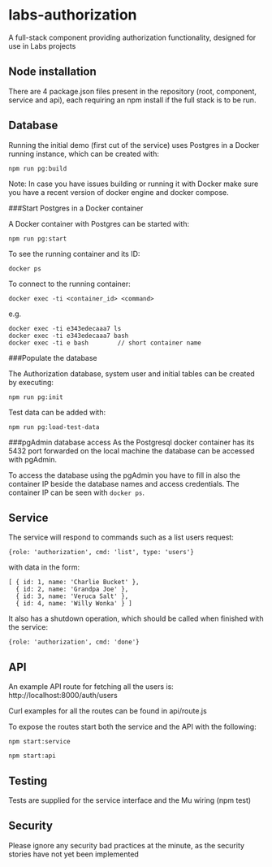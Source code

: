 # labs-authorization

A full-stack component providing authorization functionality, designed for use in Labs projects

## Node installation

There are 4 package.json files present in the repository (root, component, service and api), each requiring an npm install if the full stack is to be run.

## Database

Running the initial demo (first cut of the service) uses Postgres in a Docker running instance, which can be created with:

```
npm run pg:build
```

Note: In case you have issues building or running it with Docker make sure you have a recent version of docker engine and docker compose.

###Start Postgres in a Docker container

A Docker container with Postgres can be started with:
```
npm run pg:start
```

To see the running container and its ID:
```
docker ps
```

To connect to the running container:
```
docker exec -ti <container_id> <command>
```
e.g.
```
docker exec -ti e343edecaaa7 ls
docker exec -ti e343edecaaa7 bash
docker exec -ti e bash        // short container name
```

###Populate the database

The Authorization database, system user and initial tables
can be created by executing:

```
npm run pg:init
```

Test data can be added with:
```
npm run pg:load-test-data
```

###pgAdmin database access
As the Postgresql docker container has its 5432 port forwarded on the local machine the database can be accessed with pgAdmin.

To access the database using the pgAdmin you have to fill in also the container IP beside the database names and access credentials. The container IP can be seen with `docker ps`.


## Service

The service will respond to commands such as a list users request:

    {role: 'authorization', cmd: 'list', type: 'users'}

with data in the form:

    [ { id: 1, name: 'Charlie Bucket' },
      { id: 2, name: 'Grandpa Joe' },
      { id: 3, name: 'Veruca Salt' },
      { id: 4, name: 'Willy Wonka' } ]

It also has a shutdown operation, which should be called when finished with the
service:

    {role: 'authorization', cmd: 'done'}

## API

An example API route for fetching all the users is: http://localhost:8000/auth/users

Curl examples for all the routes can be found in api/route.js

To expose the routes start both the service and the API with the following:

    npm start:service

    npm start:api

## Testing

Tests are supplied for the service interface and the Mu wiring (npm test)

## Security

Please ignore any security bad practices at the minute, as the security stories have not yet been implemented
